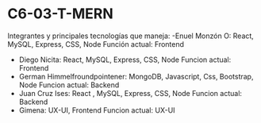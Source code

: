 # C6-03-T-MERN

Integrantes y principales tecnologías que maneja:
-Enuel Monzón O:
  React, MySQL, Express, CSS, Node
  Función actual: Frontend
- Diego Nicita:
  React, MySQL, Express, CSS, Node
  Funcion actual: Frontend
- German Himmelfroundpointener:
  MongoDB, Javascript, Css, Bootstrap, Node
  Funcion actual: Backend
- Juan Cruz Ises:
  React , MySQL, Express, CSS, Node
  Funcion actual: Backend
- Gimena:
  UX-UI, Frontend
  Funcion actual: UX-UI
